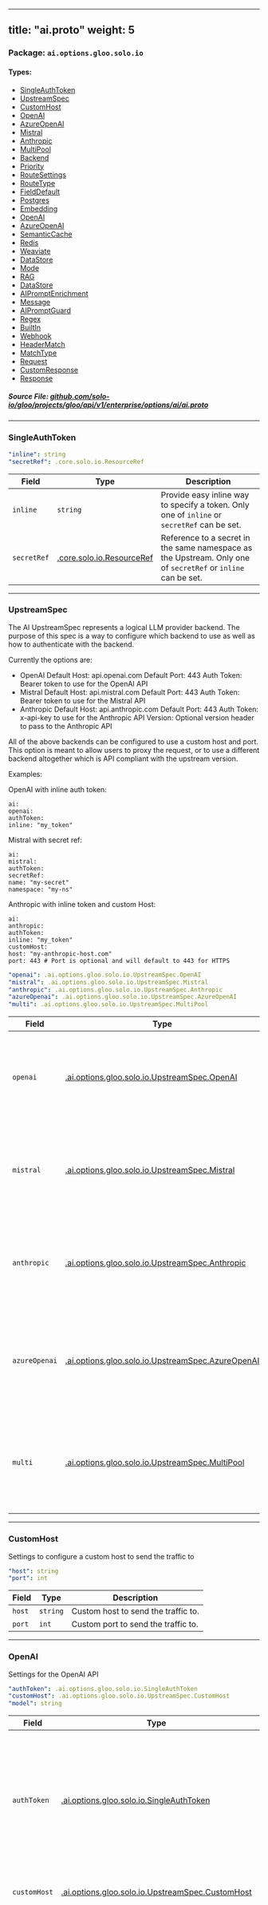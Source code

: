 
---
title: "ai.proto"
weight: 5
---

<!-- Code generated by solo-kit. DO NOT EDIT. -->


### Package: `ai.options.gloo.solo.io` 
#### Types:


- [SingleAuthToken](#singleauthtoken)
- [UpstreamSpec](#upstreamspec)
- [CustomHost](#customhost)
- [OpenAI](#openai)
- [AzureOpenAI](#azureopenai)
- [Mistral](#mistral)
- [Anthropic](#anthropic)
- [MultiPool](#multipool)
- [Backend](#backend)
- [Priority](#priority)
- [RouteSettings](#routesettings)
- [RouteType](#routetype)
- [FieldDefault](#fielddefault)
- [Postgres](#postgres)
- [Embedding](#embedding)
- [OpenAI](#openai)
- [AzureOpenAI](#azureopenai)
- [SemanticCache](#semanticcache)
- [Redis](#redis)
- [Weaviate](#weaviate)
- [DataStore](#datastore)
- [Mode](#mode)
- [RAG](#rag)
- [DataStore](#datastore)
- [AIPromptEnrichment](#aipromptenrichment)
- [Message](#message)
- [AIPromptGuard](#aipromptguard)
- [Regex](#regex)
- [BuiltIn](#builtin)
- [Webhook](#webhook)
- [HeaderMatch](#headermatch)
- [MatchType](#matchtype)
- [Request](#request)
- [CustomResponse](#customresponse)
- [Response](#response)
  



##### Source File: [github.com/solo-io/gloo/projects/gloo/api/v1/enterprise/options/ai/ai.proto](https://github.com/solo-io/gloo/blob/main/projects/gloo/api/v1/enterprise/options/ai/ai.proto)





---
### SingleAuthToken



```yaml
"inline": string
"secretRef": .core.solo.io.ResourceRef

```

| Field | Type | Description |
| ----- | ---- | ----------- | 
| `inline` | `string` | Provide easy inline way to specify a token. Only one of `inline` or `secretRef` can be set. |
| `secretRef` | [.core.solo.io.ResourceRef](../../../../../../../../../solo-kit/api/v1/ref.proto.sk/#resourceref) | Reference to a secret in the same namespace as the Upstream. Only one of `secretRef` or `inline` can be set. |




---
### UpstreamSpec

 
The AI UpstreamSpec represents a logical LLM provider backend.
The purpose of this spec is a way to configure which backend to use
as well as how to authenticate with the backend.

Currently the options are:
- OpenAI
Default Host: api.openai.com
Default Port: 443
Auth Token: Bearer token to use for the OpenAI API
- Mistral
Default Host: api.mistral.com
Default Port: 443
Auth Token: Bearer token to use for the Mistral API
- Anthropic
Default Host: api.anthropic.com
Default Port: 443
Auth Token: x-api-key to use for the Anthropic API
Version: Optional version header to pass to the Anthropic API

All of the above backends can be configured to use a custom host and port.
This option is meant to allow users to proxy the request, or to use a different
backend altogether which is API compliant with the upstream version.

Examples:

OpenAI with inline auth token:
```
ai:
openai:
authToken:
inline: "my_token"
```

Mistral with secret ref:
```
ai:
mistral:
authToken:
secretRef:
name: "my-secret"
namespace: "my-ns"
```

Anthropic with inline token and custom Host:
```
ai:
anthropic:
authToken:
inline: "my_token"
customHost:
host: "my-anthropic-host.com"
port: 443 # Port is optional and will default to 443 for HTTPS
```

```yaml
"openai": .ai.options.gloo.solo.io.UpstreamSpec.OpenAI
"mistral": .ai.options.gloo.solo.io.UpstreamSpec.Mistral
"anthropic": .ai.options.gloo.solo.io.UpstreamSpec.Anthropic
"azureOpenai": .ai.options.gloo.solo.io.UpstreamSpec.AzureOpenAI
"multi": .ai.options.gloo.solo.io.UpstreamSpec.MultiPool

```

| Field | Type | Description |
| ----- | ---- | ----------- | 
| `openai` | [.ai.options.gloo.solo.io.UpstreamSpec.OpenAI](../ai.proto.sk/#openai) | OpenAI upstream. Only one of `openai`, `mistral`, `anthropic`, `azureOpenai`, or `multi` can be set. |
| `mistral` | [.ai.options.gloo.solo.io.UpstreamSpec.Mistral](../ai.proto.sk/#mistral) | Mistral upstream. Only one of `mistral`, `openai`, `anthropic`, `azureOpenai`, or `multi` can be set. |
| `anthropic` | [.ai.options.gloo.solo.io.UpstreamSpec.Anthropic](../ai.proto.sk/#anthropic) | Anthropic upstream. Only one of `anthropic`, `openai`, `mistral`, `azureOpenai`, or `multi` can be set. |
| `azureOpenai` | [.ai.options.gloo.solo.io.UpstreamSpec.AzureOpenAI](../ai.proto.sk/#azureopenai) | Azure OpenAI upstream. Only one of `azureOpenai`, `openai`, `mistral`, `anthropic`, or `multi` can be set. |
| `multi` | [.ai.options.gloo.solo.io.UpstreamSpec.MultiPool](../ai.proto.sk/#multipool) | multi upstream. Only one of `multi`, `openai`, `mistral`, `anthropic`, or `azureOpenai` can be set. |




---
### CustomHost

 
Settings to configure a custom host to send the traffic to

```yaml
"host": string
"port": int

```

| Field | Type | Description |
| ----- | ---- | ----------- | 
| `host` | `string` | Custom host to send the traffic to. |
| `port` | `int` | Custom port to send the traffic to. |




---
### OpenAI

 
Settings for the OpenAI API

```yaml
"authToken": .ai.options.gloo.solo.io.SingleAuthToken
"customHost": .ai.options.gloo.solo.io.UpstreamSpec.CustomHost
"model": string

```

| Field | Type | Description |
| ----- | ---- | ----------- | 
| `authToken` | [.ai.options.gloo.solo.io.SingleAuthToken](../ai.proto.sk/#singleauthtoken) | Auth Token to use for the OpenAI API This token will be placed into the `Authorization` header and prefixed with Bearer if not present when sending the request to the upstream. |
| `customHost` | [.ai.options.gloo.solo.io.UpstreamSpec.CustomHost](../ai.proto.sk/#customhost) | Optional custom host to send the traffic to. |
| `model` | `string` | Optional: override model name. If not set, the model name will be taken from the request This can be useful when trying model failover scenarios e.g. "gpt-4o-mini". |




---
### AzureOpenAI

 
Settings for the Azure OpenAI API

```yaml
"authToken": .ai.options.gloo.solo.io.SingleAuthToken
"endpoint": string
"deploymentName": string
"apiVersion": string

```

| Field | Type | Description |
| ----- | ---- | ----------- | 
| `authToken` | [.ai.options.gloo.solo.io.SingleAuthToken](../ai.proto.sk/#singleauthtoken) | Auth Token to use for the OpenAI API This token will be placed into the `api-key` header. |
| `endpoint` | `string` | The endpoint to use This should be the endpoint to the Azure OpenAI API, e.g. my-endpoint.openai.azure.com If the scheme is included it will be stripped. This value can be found https://{endpoint}/openai/deployments/{deployment_name}/chat/completions?api-version={api_version}. |
| `deploymentName` | `string` | The deployment/model name to use This value can be found https://{endpoint}/openai/deployments/{deployment_name}/chat/completions?api-version={api_version}. |
| `apiVersion` | `string` | The version of the API to use This value can be found https://{endpoint}/openai/deployments/{deployment_name}/chat/completions?api-version={api_version}. |




---
### Mistral

 
Settings for the Mistral API

```yaml
"authToken": .ai.options.gloo.solo.io.SingleAuthToken
"customHost": .ai.options.gloo.solo.io.UpstreamSpec.CustomHost
"model": string

```

| Field | Type | Description |
| ----- | ---- | ----------- | 
| `authToken` | [.ai.options.gloo.solo.io.SingleAuthToken](../ai.proto.sk/#singleauthtoken) | Auth Token to use for the Mistral API. This token will be placed into the `Authorization` header and prefixed with Bearer if not present when sending the request to the upstream. |
| `customHost` | [.ai.options.gloo.solo.io.UpstreamSpec.CustomHost](../ai.proto.sk/#customhost) | Optional custom host to send the traffic to. |
| `model` | `string` | Optional: override model name. If not set, the model name will be taken from the request This can be useful when trying model failover scenarios. |




---
### Anthropic

 
Settings for the Anthropic API

```yaml
"authToken": .ai.options.gloo.solo.io.SingleAuthToken
"customHost": .ai.options.gloo.solo.io.UpstreamSpec.CustomHost
"version": string
"model": string

```

| Field | Type | Description |
| ----- | ---- | ----------- | 
| `authToken` | [.ai.options.gloo.solo.io.SingleAuthToken](../ai.proto.sk/#singleauthtoken) | Auth Token to use for the Anthropic API. This token will be placed into the `x-api-key` header when sending the request to the upstream. |
| `customHost` | [.ai.options.gloo.solo.io.UpstreamSpec.CustomHost](../ai.proto.sk/#customhost) |  |
| `version` | `string` | An optional version header to pass to the Anthropic API See: https://docs.anthropic.com/en/api/versioning for more details. |
| `model` | `string` | Optional: override model name. If not set, the model name will be taken from the request This can be useful when trying model failover scenarios. |




---
### MultiPool

 
multi:
pools:
- pool:
- openai:
authToken:
secretRef:
name: openai-secret
namespace: gloo-system
priority: 1
- pool:
- azureOpenai:
deploymentName: gpt-4o-mini
apiVersion: 2024-02-15-preview
endpoint: ai-gateway.openai.azure.com
authToken:
secretRef:
name: azure-secret
namespace: gloo-system
- azureOpenai:
deploymentName: gpt-4o-mini-2
apiVersion: 2024-02-15-preview
endpoint: ai-gateway.openai.azure.com
authToken:
secretRef:
name: azure-secret
namespace: gloo-system
priority: 2

```yaml
"priorities": []ai.options.gloo.solo.io.UpstreamSpec.MultiPool.Priority

```

| Field | Type | Description |
| ----- | ---- | ----------- | 
| `priorities` | [[]ai.options.gloo.solo.io.UpstreamSpec.MultiPool.Priority](../ai.proto.sk/#priority) | List of prioritized backend pools. |




---
### Backend



```yaml
"openai": .ai.options.gloo.solo.io.UpstreamSpec.OpenAI
"mistral": .ai.options.gloo.solo.io.UpstreamSpec.Mistral
"anthropic": .ai.options.gloo.solo.io.UpstreamSpec.Anthropic
"azureOpenai": .ai.options.gloo.solo.io.UpstreamSpec.AzureOpenAI

```

| Field | Type | Description |
| ----- | ---- | ----------- | 
| `openai` | [.ai.options.gloo.solo.io.UpstreamSpec.OpenAI](../ai.proto.sk/#openai) | OpenAI upstream. Only one of `openai`, `mistral`, `anthropic`, or `azureOpenai` can be set. |
| `mistral` | [.ai.options.gloo.solo.io.UpstreamSpec.Mistral](../ai.proto.sk/#mistral) | Mistral upstream. Only one of `mistral`, `openai`, `anthropic`, or `azureOpenai` can be set. |
| `anthropic` | [.ai.options.gloo.solo.io.UpstreamSpec.Anthropic](../ai.proto.sk/#anthropic) | Anthropic upstream. Only one of `anthropic`, `openai`, `mistral`, or `azureOpenai` can be set. |
| `azureOpenai` | [.ai.options.gloo.solo.io.UpstreamSpec.AzureOpenAI](../ai.proto.sk/#azureopenai) | Azure OpenAI upstream. Only one of `azureOpenai`, `openai`, `mistral`, or `anthropic` can be set. |




---
### Priority

 
Priority represents a single endpoint pool with a given priority

```yaml
"pool": []ai.options.gloo.solo.io.UpstreamSpec.MultiPool.Backend

```

| Field | Type | Description |
| ----- | ---- | ----------- | 
| `pool` | [[]ai.options.gloo.solo.io.UpstreamSpec.MultiPool.Backend](../ai.proto.sk/#backend) | list of backends representing a single endpoint pool. |




---
### RouteSettings

 
RouteSettings is a way to configure the behavior of the LLM provider on a per-route basis
This allows users to configure things like:
- Prompt Enrichment
- Retrieval Augmented Generation
- Semantic Caching
- Defaults to merge with the user input fields
- Guardrails
- Route Type

NOTE: These settings may only be applied to a route which uses an LLMProvider backend!

```yaml
"promptEnrichment": .ai.options.gloo.solo.io.AIPromptEnrichment
"promptGuard": .ai.options.gloo.solo.io.AIPromptGuard
"rag": .ai.options.gloo.solo.io.RAG
"semanticCache": .ai.options.gloo.solo.io.SemanticCache
"defaults": []ai.options.gloo.solo.io.FieldDefault
"routeType": .ai.options.gloo.solo.io.RouteSettings.RouteType

```

| Field | Type | Description |
| ----- | ---- | ----------- | 
| `promptEnrichment` | [.ai.options.gloo.solo.io.AIPromptEnrichment](../ai.proto.sk/#aipromptenrichment) | Config used to enrich the prompt. This can only be used with LLMProviders using the CHAT API type. Prompt enrichment allows you to add additional context to the prompt before sending it to the model. Unlike RAG or other dynamic context methods, prompt enrichment is static and will be applied to every request. Note: Some providers, including Anthropic do not support SYSTEM role messages, but rather have a dedicated system field in the input JSON. In this case, `field_defaults` should be used to set the system field. See the docs for that field for an example. Example: ``` promptEnrichment: prepend: - role: SYSTEM content: "answer all questions in french" append: - role: USER content: "Describe the painting as if you were a famous art critic from the 17th century" ```. |
| `promptGuard` | [.ai.options.gloo.solo.io.AIPromptGuard](../ai.proto.sk/#aipromptguard) | Guards to apply to the LLM requests on this route. This can be used to reject requests based on the content of the prompt, as well as mask responses based on the content of the response. These guards can be also be used at the same time. Below is a simple example of a prompt guard that will reject any prompt that contains the string "credit card" and will mask any credit card numbers in the response. ``` promptGuard: request: customResponseMessage: "Rejected due to inappropriate content" regex: matches: - "credit card" response: regex: matches: # Mastercard - '(?:^|\D)(5[1-5][0-9]{2}(?:\ |\-|)[0-9]{4}(?:\ |\-|)[0-9]{4}(?:\ |\-|)[0-9]{4})(?:\D|$)' ````. |
| `rag` | [.ai.options.gloo.solo.io.RAG](../ai.proto.sk/#rag) | Retrieval Augmented Generation. https://research.ibm.com/blog/retrieval-augmented-generation-RAG Retrieval Augmented Generation is a process by which you "augment" the information a model has access to by providing it with a set of documents to use as context. This can be used to improve the quality of the generated text. Important Note: The same embedding mechanism must be used for the prompt which was used for the initial creation of the context documents. Example using postgres for storage and OpenAI for embedding: ``` rag: datastore: postgres: connectionString: postgresql+psycopg://gloo:gloo@172.17.0.1:6024/gloo collectionName: default embedding: openai: authToken: secretRef: name: openai-secret namespace: gloo-system ```. |
| `semanticCache` | [.ai.options.gloo.solo.io.SemanticCache](../ai.proto.sk/#semanticcache) | Semantic caching configuration Semantic caching allows you to cache previous model responses in order to provide faster responses to similar requests in the future. Results will vary depending on the embedding mechanism used, as well as the similarity threshold set. Example using Redis for storage and OpenAI for embedding: ``` semanticCache: datastore: redis: connectionString: redis://172.17.0.1:6379 embedding: openai: authToken: secretRef: name: openai-secret namespace: gloo-system ```. |
| `defaults` | [[]ai.options.gloo.solo.io.FieldDefault](../ai.proto.sk/#fielddefault) | A list of defaults to be merged with the user input fields. These will NOT override the user input fields unless override is explicitly set to true. Some examples include setting the temperature, max_tokens, etc. Example overriding system field for Anthropic: ``` # Anthropic doesn't support a system chat type defaults: - field: "system" value: "answer all questions in french" ``` Example setting the temperature and max_tokens, overriding max_tokens: ``` defaults: - field: "temperature" value: 0.5 - field: "max_tokens" value: 100 ```. |
| `routeType` | [.ai.options.gloo.solo.io.RouteSettings.RouteType](../ai.proto.sk/#routetype) | The type of route this is, currently only CHAT is supported. |




---
### RouteType



| Name | Description |
| ----- | ----------- | 
| `CHAT` |  |




---
### FieldDefault



```yaml
"field": string
"value": .google.protobuf.Value
"override": bool

```

| Field | Type | Description |
| ----- | ---- | ----------- | 
| `field` | `string` | Field name. |
| `value` | [.google.protobuf.Value](https://developers.google.com/protocol-buffers/docs/reference/csharp/class/google/protobuf/well-known-types/value) | Field Value, this can be any valid JSON value. |
| `override` | `bool` | Whether or not to override the field if it already exists. |




---
### Postgres



```yaml
"connectionString": string
"collectionName": string

```

| Field | Type | Description |
| ----- | ---- | ----------- | 
| `connectionString` | `string` | Connection string to the Postgres database. |
| `collectionName` | `string` | Name of the table to use. |




---
### Embedding



```yaml
"openai": .ai.options.gloo.solo.io.Embedding.OpenAI
"azureOpenai": .ai.options.gloo.solo.io.Embedding.AzureOpenAI

```

| Field | Type | Description |
| ----- | ---- | ----------- | 
| `openai` | [.ai.options.gloo.solo.io.Embedding.OpenAI](../ai.proto.sk/#openai) | OpenAI embedding. Only one of `openai` or `azureOpenai` can be set. |
| `azureOpenai` | [.ai.options.gloo.solo.io.Embedding.AzureOpenAI](../ai.proto.sk/#azureopenai) | Azure OpenAI embedding. Only one of `azureOpenai` or `openai` can be set. |




---
### OpenAI

 
OpenAI embedding

```yaml
"authToken": .ai.options.gloo.solo.io.SingleAuthToken

```

| Field | Type | Description |
| ----- | ---- | ----------- | 
| `authToken` | [.ai.options.gloo.solo.io.SingleAuthToken](../ai.proto.sk/#singleauthtoken) |  |




---
### AzureOpenAI

 
Azure OpenAI embedding

```yaml
"authToken": .ai.options.gloo.solo.io.SingleAuthToken
"apiVersion": string
"endpoint": string
"deploymentName": string

```

| Field | Type | Description |
| ----- | ---- | ----------- | 
| `authToken` | [.ai.options.gloo.solo.io.SingleAuthToken](../ai.proto.sk/#singleauthtoken) | Auth Token to use for the OpenAI API This token will be placed into the `api-key` header. |
| `apiVersion` | `string` | The version of the API to use This value can be found https://{endpoint}/openai/deployments/{deployment_name}/chat/completions?api-version={api_version}. |
| `endpoint` | `string` | The endpoint to use This should be the endpoint to the Azure OpenAI API, e.g. https://my-endpoint.openai.azure.com If the scheme isn't included it will be added. This value can be found https://{endpoint}/openai/deployments/{deployment_name}/chat/completions?api-version={api_version}. |
| `deploymentName` | `string` | The deployment/model name to use This value can be found https://{endpoint}/openai/deployments/{deployment_name}/chat/completions?api-version={api_version}. |




---
### SemanticCache

 
Settings for the Semantic Caching feature

```yaml
"datastore": .ai.options.gloo.solo.io.SemanticCache.DataStore
"embedding": .ai.options.gloo.solo.io.Embedding
"ttl": int
"mode": .ai.options.gloo.solo.io.SemanticCache.Mode

```

| Field | Type | Description |
| ----- | ---- | ----------- | 
| `datastore` | [.ai.options.gloo.solo.io.SemanticCache.DataStore](../ai.proto.sk/#datastore) | Which data store to use. |
| `embedding` | [.ai.options.gloo.solo.io.Embedding](../ai.proto.sk/#embedding) | Model to use to get embeddings for prompt. |
| `ttl` | `int` | Time before data in the cache is considered expired. |
| `mode` | [.ai.options.gloo.solo.io.SemanticCache.Mode](../ai.proto.sk/#mode) | Cache mode to use: READ_WRITE or READ_ONLY. |




---
### Redis

 
Settings for the Redis database

```yaml
"connectionString": string
"scoreThreshold": float

```

| Field | Type | Description |
| ----- | ---- | ----------- | 
| `connectionString` | `string` | Connection string to the Redis database. |
| `scoreThreshold` | `float` | Similarity score threshold value between 0.0 and 1.0 that determines how similar two queries need to be in order to return a cached result. The lower the number, the more similar the queries need to be for a cache hit. +kubebuilder:validation:Minimum=0 +kubebuilder:validation:Maximum=1. |




---
### Weaviate

 
Settings for the Weaviate database

```yaml
"host": string
"httpPort": int
"grpcPort": int
"insecure": bool

```

| Field | Type | Description |
| ----- | ---- | ----------- | 
| `host` | `string` | Connection string to the Weaviate database, scheme should NOT be included. For example: weaviate.my-ns.svc.cluster.local NOT: http://weaviate.my-ns.svc.cluster.local. |
| `httpPort` | `int` | HTTP port to use, if unset will default to 8080. |
| `grpcPort` | `int` | GRPC port to use, if unset will default to 50051. |
| `insecure` | `bool` | Whether or not to use a secure connection, true by default. |




---
### DataStore

 
Data store from which to cache the request/response pairs

```yaml
"redis": .ai.options.gloo.solo.io.SemanticCache.Redis
"weaviate": .ai.options.gloo.solo.io.SemanticCache.Weaviate

```

| Field | Type | Description |
| ----- | ---- | ----------- | 
| `redis` | [.ai.options.gloo.solo.io.SemanticCache.Redis](../ai.proto.sk/#redis) |  Only one of `redis` or `weaviate` can be set. |
| `weaviate` | [.ai.options.gloo.solo.io.SemanticCache.Weaviate](../ai.proto.sk/#weaviate) |  Only one of `weaviate` or `redis` can be set. |




---
### Mode



| Name | Description |
| ----- | ----------- | 
| `READ_WRITE` | Read and write to the cache as a part of the request/response lifecycle |
| `READ_ONLY` | Only read from the cache, do not write to it. Data will be written to the cache outside the request/response cycle. |




---
### RAG

 
Settings for the Retrieval Augmented Generation feature

```yaml
"datastore": .ai.options.gloo.solo.io.RAG.DataStore
"embedding": .ai.options.gloo.solo.io.Embedding
"promptTemplate": string

```

| Field | Type | Description |
| ----- | ---- | ----------- | 
| `datastore` | [.ai.options.gloo.solo.io.RAG.DataStore](../ai.proto.sk/#datastore) | Data store from which to fetch the embeddings. |
| `embedding` | [.ai.options.gloo.solo.io.Embedding](../ai.proto.sk/#embedding) | Model to use to get embeddings for prompt. |
| `promptTemplate` | `string` | Template to use to embed the returned context. |




---
### DataStore



```yaml
"postgres": .ai.options.gloo.solo.io.Postgres

```

| Field | Type | Description |
| ----- | ---- | ----------- | 
| `postgres` | [.ai.options.gloo.solo.io.Postgres](../ai.proto.sk/#postgres) |  |




---
### AIPromptEnrichment

 
Settings for the Prompt Enrichment feature

```yaml
"prepend": []ai.options.gloo.solo.io.AIPromptEnrichment.Message
"append": []ai.options.gloo.solo.io.AIPromptEnrichment.Message

```

| Field | Type | Description |
| ----- | ---- | ----------- | 
| `prepend` | [[]ai.options.gloo.solo.io.AIPromptEnrichment.Message](../ai.proto.sk/#message) | A list of messages to be prepended to the prompt sent by the client. |
| `append` | [[]ai.options.gloo.solo.io.AIPromptEnrichment.Message](../ai.proto.sk/#message) | A list of messages to be appended to the prompt sent by the client. |




---
### Message



```yaml
"role": string
"content": string

```

| Field | Type | Description |
| ----- | ---- | ----------- | 
| `role` | `string` | Role of the message. The available roles depend on the backend model being used, please consult the documentation for more information. |
| `content` | `string` | String content of the message. |




---
### AIPromptGuard

 
Settings for the Prompt Guard feature

```yaml
"request": .ai.options.gloo.solo.io.AIPromptGuard.Request
"response": .ai.options.gloo.solo.io.AIPromptGuard.Response

```

| Field | Type | Description |
| ----- | ---- | ----------- | 
| `request` | [.ai.options.gloo.solo.io.AIPromptGuard.Request](../ai.proto.sk/#request) | Guards for the prompt request. |
| `response` | [.ai.options.gloo.solo.io.AIPromptGuard.Response](../ai.proto.sk/#response) | Guards for the LLM response. |




---
### Regex

 
Regex settings for prompt guard

```yaml
"matches": []string
"builtins": []ai.options.gloo.solo.io.AIPromptGuard.Regex.BuiltIn

```

| Field | Type | Description |
| ----- | ---- | ----------- | 
| `matches` | `[]string` | A list of Regex patterns to match against the response. All matches will be masked before being sent back to the client. matches and builtins are additive. |
| `builtins` | [[]ai.options.gloo.solo.io.AIPromptGuard.Regex.BuiltIn](../ai.proto.sk/#builtin) | A list of built-in regexes to mask in the response. matches and builtins are additive. |




---
### BuiltIn



| Name | Description |
| ----- | ----------- | 
| `SSN` | Default REGEX for Social Security Numbers |
| `CREDIT_CARD` | Default REGEX for Credit Card Numbers |




---
### Webhook

 
Webhook settings for prompt guard

```yaml
"host": string
"port": int
"headers": []ai.options.gloo.solo.io.AIPromptGuard.Webhook.HeaderMatch

```

| Field | Type | Description |
| ----- | ---- | ----------- | 
| `host` | `string` | Host to send the traffic to. |
| `port` | `int` | Port to send the traffic to. |
| `headers` | [[]ai.options.gloo.solo.io.AIPromptGuard.Webhook.HeaderMatch](../ai.proto.sk/#headermatch) | Headers to forward with the request. |




---
### HeaderMatch



```yaml
"key": string
"matchType": .ai.options.gloo.solo.io.AIPromptGuard.Webhook.HeaderMatch.MatchType

```

| Field | Type | Description |
| ----- | ---- | ----------- | 
| `key` | `string` | Header key to match. |
| `matchType` | [.ai.options.gloo.solo.io.AIPromptGuard.Webhook.HeaderMatch.MatchType](../ai.proto.sk/#matchtype) | Type of match to use. |




---
### MatchType



| Name | Description |
| ----- | ----------- | 
| `EXACT` | Exact match |
| `PREFIX` | Prefix match |
| `SUFFIX` | Suffix match |
| `CONTAINS` | Contains match |
| `REGEX` | Regex match |




---
### Request

 
Request settings for Prompt Guard

```yaml
"customResponse": .ai.options.gloo.solo.io.AIPromptGuard.Request.CustomResponse
"regex": .ai.options.gloo.solo.io.AIPromptGuard.Regex
"webhook": .ai.options.gloo.solo.io.AIPromptGuard.Webhook

```

| Field | Type | Description |
| ----- | ---- | ----------- | 
| `customResponse` | [.ai.options.gloo.solo.io.AIPromptGuard.Request.CustomResponse](../ai.proto.sk/#customresponse) | Custom response message to send back to the client. If not specified, the following default message will be used: "The request was rejected due to inappropriate content". |
| `regex` | [.ai.options.gloo.solo.io.AIPromptGuard.Regex](../ai.proto.sk/#regex) | Regex request guard. |
| `webhook` | [.ai.options.gloo.solo.io.AIPromptGuard.Webhook](../ai.proto.sk/#webhook) | Webhook request guard. |




---
### CustomResponse



```yaml
"message": string
"statusCode": int

```

| Field | Type | Description |
| ----- | ---- | ----------- | 
| `message` | `string` | Custom response message to send back to the client. If not specified, the following default message will be used: "The request was rejected due to inappropriate content". |
| `statusCode` | `int` | Status code to send back to the client. |




---
### Response

 
Request settings for Prompt Guard

```yaml
"regex": .ai.options.gloo.solo.io.AIPromptGuard.Regex
"webhook": .ai.options.gloo.solo.io.AIPromptGuard.Webhook

```

| Field | Type | Description |
| ----- | ---- | ----------- | 
| `regex` | [.ai.options.gloo.solo.io.AIPromptGuard.Regex](../ai.proto.sk/#regex) | Regex response guard. |
| `webhook` | [.ai.options.gloo.solo.io.AIPromptGuard.Webhook](../ai.proto.sk/#webhook) | Webhook response guard. |





<!-- Start of HubSpot Embed Code -->
<script type="text/javascript" id="hs-script-loader" async defer src="//js.hs-scripts.com/5130874.js"></script>
<!-- End of HubSpot Embed Code -->
